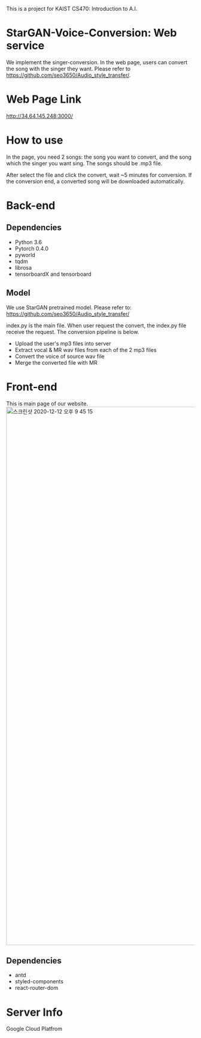This is a project for KAIST CS470: Introduction to A.I.


# StarGAN-Voice-Conversion: Web service
We implement the singer-conversion. In the web page, users can convert the song with the singer they want. Please refer to https://github.com/seo3650/Audio_style_transfer/.


# Web Page Link
http://34.64.145.248:3000/


# How to use
In the page, you need 2 songs: the song you want to convert, and the song which the singer you want sing. The songs should be .mp3 file.

After select the file and click the convert, wait ~5 minutes for conversion. If the conversion end, a converted song will be downloaded automatically.


# Back-end
## Dependencies
* Python 3.6
* Pytorch 0.4.0
* pyworld
* tqdm
* librosa
* tensorboardX and tensorboard

## Model
We use StarGAN pretrained model. Please refer to:
https://github.com/seo3650/Audio_style_transfer/



index.py is the main file. When user request the convert, the index.py file receive the request. The conversion pipeline is below.


* Upload the user's mp3 files into server
* Extract vocal & MR wav files from each of the 2 mp3 files
* Convert the voice of source wav file
* Merge the converted file with MR

# Front-end
This is main page of our website.
<img width="1434" alt="스크린샷 2020-12-12 오후 9 45 15" src="https://user-images.githubusercontent.com/63027385/101984464-f7962180-3cc4-11eb-883a-a45bc351698b.png">
## Dependencies
  * antd
  * styled-components
  * react-router-dom


# Server Info
Google Cloud Platfrom
